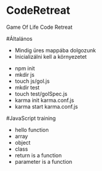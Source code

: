 # CodeRetreat
Game Of Life Code Retreat

#Általános
- Mindig üres mappába dolgozunk
- Inicializálni kell a környezetet
 * npm init
 * mkdir js
 * touch js/gol.js
 * mkdir test
 * touch test/golSpec.js
 * karma init karma.conf.js
 * karma start karma.conf.js

#JavaScript training
- hello function
- array
- object
- class
- return is a function
- parameter is a function